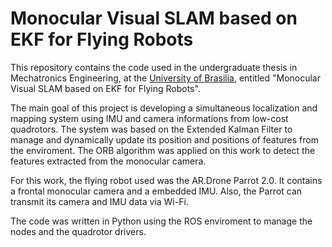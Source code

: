 # Monocular Visual SLAM based on EKF for Flying Robots

This repository contains the code used in the undergraduate thesis in Mechatronics Engineering, at the [University of Brasilia](http://www.unb.br), entitled "Monocular Visual SLAM based on EKF for Flying Robots".

The main goal of this project is developing a simultaneous localization and mapping system using IMU and camera informations from low-cost quadrotors. The system was based on the Extended Kalman Filter to manage and dynamically update its position and positions of features from the enviroment. The ORB algorithm was applied on this work to detect the features extracted from the monocular camera.

For this work, the flying robot used was the AR.Drone Parrot 2.0. It contains a frontal monocular camera and a embedded IMU. Also, the Parrot can transmit its camera and IMU data via Wi-Fi.

The code was written in Python using the ROS enviroment to manage the nodes and the quadrotor drivers.
